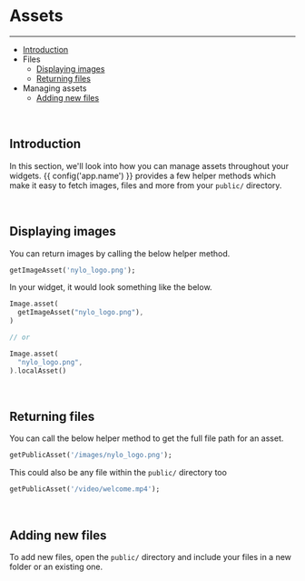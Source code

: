 # Assets

---

<a name="section-1"></a>
- [Introduction](#introduction "Introduction to assets")
- Files
  - [Displaying images](#displaying-images "Displaying images")
  - [Returning files](#returning-files "Returning files")
- Managing assets
  - [Adding new files](#adding-new-files "Adding new files")


<a name="introduction"></a>
<br>
## Introduction

In this section, we'll look into how you can manage assets throughout your widgets.
{{ config('app.name') }} provides a few helper methods which make it easy to fetch images, files and more from your `public/` directory.

<a name="displaying-images"></a>
<br>

## Displaying images
You can return images by calling the below helper method.

``` dart
getImageAsset('nylo_logo.png');
```

In your widget, it would look something like the below.

``` dart
Image.asset(
  getImageAsset("nylo_logo.png"),
)

// or

Image.asset(
  "nylo_logo.png",
).localAsset()
```

<a name="returning-files"></a>
<br>

## Returning files

You can call the below helper method to get the full file path for an asset.

``` dart
getPublicAsset('/images/nylo_logo.png');
```

This could also be any file within the `public/` directory too

``` dart
getPublicAsset('/video/welcome.mp4');
```

<a name="adding-new-files"></a>
<br>

## Adding new files

To add new files, open the `public/` directory and include your files in a new folder or an existing one.
